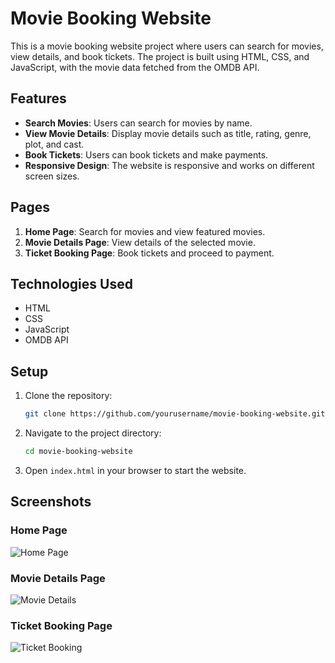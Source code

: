 # Movie Booking Website

This is a movie booking website project where users can search for movies, view details, and book tickets. The project is built using HTML, CSS, and JavaScript, with the movie data fetched from the OMDB API.

## Features

- **Search Movies**: Users can search for movies by name.
- **View Movie Details**: Display movie details such as title, rating, genre, plot, and cast.
- **Book Tickets**: Users can book tickets and make payments.
- **Responsive Design**: The website is responsive and works on different screen sizes.

## Pages

1. **Home Page**: Search for movies and view featured movies.
2. **Movie Details Page**: View details of the selected movie.
3. **Ticket Booking Page**: Book tickets and proceed to payment.

## Technologies Used

- HTML
- CSS
- JavaScript
- OMDB API

## Setup

1. Clone the repository:
   ```bash
   git clone https://github.com/yourusername/movie-booking-website.git
   ```
2. Navigate to the project directory:
   ```bash
   cd movie-booking-website
   ```
3. Open `index.html` in your browser to start the website.

## Screenshots

### Home Page
![Home Page](images/home-page.png)

### Movie Details Page
![Movie Details](images/movie-details-page.png)

### Ticket Booking Page
![Ticket Booking](images/ticket-booking-page.png)

